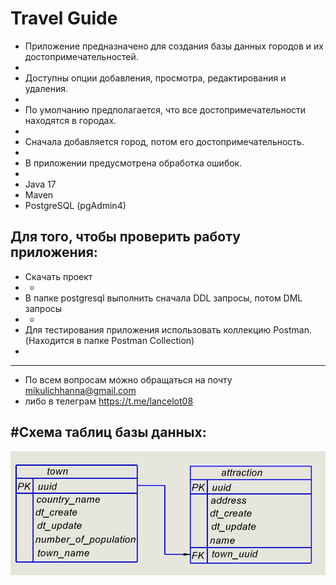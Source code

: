 # Travel Guide
- Приложение предназначено для создания базы данных городов и их достопримечательностей. 
- 
- Доступны опции добавления, просмотра, редактирования и удаления.
- 
- По умолчанию предполагается, что все достопримечательности находятся в городах.
- 
- Сначала добавляется город, потом его достопримечательность.
-
- В приложении предусмотрена обработка ошибок.
-
- Java 17
- Maven
- PostgreSQL (pgAdmin4)
## Для того, чтобы проверить работу приложения:
- Скачать проект
- -
- В папке postgresql выполнить сначала DDL запросы, потом DML запросы
- -
- Для тестирования приложения использовать коллекцию Postman. (Находится в папке Postman Collection)
-
-----
- По всем вопросам можно обращаться на почту mikulichhanna@gmail.com
- либо в телеграм https://t.me/lancelot08

#Схема таблиц базы данных:
-
![img_1.png](img_1.png)
